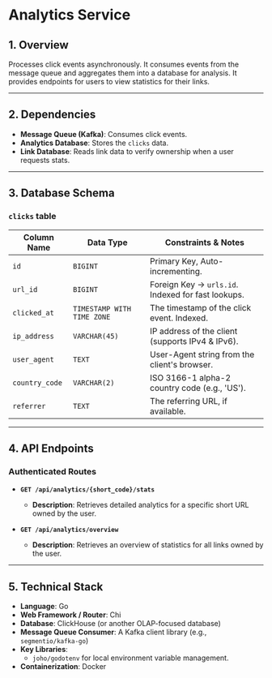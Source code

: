 # Analytics Service

## 1. Overview

Processes click events asynchronously. It consumes events from the message queue and aggregates them into a database for analysis. It provides endpoints for users to view statistics for their links.

---

## 2. Dependencies

*   **Message Queue (Kafka)**: Consumes click events.
*   **Analytics Database**: Stores the `clicks` data.
*   **Link Database**: Reads link data to verify ownership when a user requests stats.

---

## 3. Database Schema

### `clicks` table

| Column Name    | Data Type                  | Constraints & Notes                               |
|----------------|----------------------------|---------------------------------------------------|
| `id`           | `BIGINT`                   | Primary Key, Auto-incrementing.                   |
| `url_id`       | `BIGINT`                   | Foreign Key -> `urls.id`. Indexed for fast lookups. |
| `clicked_at`   | `TIMESTAMP WITH TIME ZONE` | The timestamp of the click event. Indexed.        |
| `ip_address`   | `VARCHAR(45)`              | IP address of the client (supports IPv4 & IPv6).  |
| `user_agent`   | `TEXT`                     | User-Agent string from the client's browser.      |
| `country_code` | `VARCHAR(2)`               | ISO 3166-1 alpha-2 country code (e.g., 'US').     |
| `referrer`     | `TEXT`                     | The referring URL, if available.                  |

---

## 4. API Endpoints

### Authenticated Routes

*   **`GET /api/analytics/{short_code}/stats`**
    *   **Description**: Retrieves detailed analytics for a specific short URL owned by the user.

*   **`GET /api/analytics/overview`**
    *   **Description**: Retrieves an overview of statistics for all links owned by the user.

---

## 5. Technical Stack

*   **Language**: Go
*   **Web Framework / Router**: Chi
*   **Database**: ClickHouse (or another OLAP-focused database)
*   **Message Queue Consumer**: A Kafka client library (e.g., `segmentio/kafka-go`)
*   **Key Libraries**:
    *   `joho/godotenv` for local environment variable management.
*   **Containerization**: Docker 